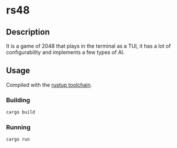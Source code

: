# rs48

## Description

It is a game of 2048 that plays in the terminal as a TUI, it has a lot of
configurability and implements a few types of AI.

## Usage

Compiled with the [rustup toolchain](https://rustup.rs).

### Building

```powershell
cargo build
```

### Running

```powershell
cargo run
```
